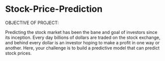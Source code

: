 # Stock-Price-Prediction

OBJECTIVE OF PROJECT:

Predicting the stock market has been the bane and goal of investors since its inception. Every day billions of dollars are traded on the stock exchange, and behind every dollar is an investor hoping to make a profit in one way or another. Here, your challenge is to build a predictive model that can predict stock prices.
